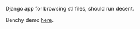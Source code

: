 Django app for browsing stl files, should run decent.

Benchy demo [here](https://joshuakogut.github.io/stl_browser/STL/demo.html).